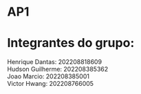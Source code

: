 # AP1
<h1>Integrantes do grupo:</h1>

Henrique Dantas: 202208818609  
Hudson Guilherme: 202208385362  
Joao Marcio: 202208385001  
Victor Hwang: 202208766005  
